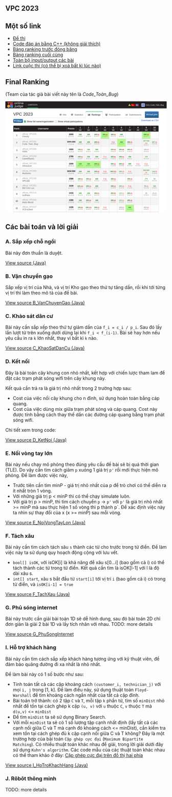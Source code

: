 VPC 2023
----


## Một số link

- [Đề thi](resources/VPC2023.pdf)
- [Code đáp án bằng C++ (không giải thích)](resources/Đáp%20án%20VPC%202023_C++_Judge.pdf)
- [Bảng ranking trước đóng băng](resources/ranking_before_freeze.csv)
- [Bảng ranking cuối cùng](resources/ranking_before_freeze.csv)
- [Toàn bộ input/output các bài](resources/TestcasesVPC2023.zip)
- [Link cuộc thi (có thể bị xoá bất kì lúc nào)](https://vpc.vnoi.info/contest/vpc)

## Final Ranking

(Team của tác giả bài viết này tên là *Code_Toàn_Bug*)

![Final Ranking](resources/Ranking_VPC2023.png)
## Các bài toán và lời giải

### A. Sắp xếp chỗ ngồi
Bài này đơn thuần là duyệt.

[View source (Java)](src/A_XepChoNgoi.java)

### B. Vận chuyển gạo

Sắp xếp vị trí của Nhà, và vị trí Kho gạo theo thứ tự tăng dần, rồi khi tới từng vị trí thì làm theo mô tả của đề bài.

[View source B_VanChuyenGao (Java)](src/B_VanChuyenGao.java)

### C. Khảo sát dân cư

Bài này cần sắp xếp theo thứ tự giảm dần của `f_i = c_i / p_i`.
Sau đó lấy lần lượt từ trên xuống dưới dừng lại khi `f_i < f_(i-1)`.
Bài sẽ hay hơn nếu yêu cầu in ra `k` lớn nhất, thay vì bất kì `k` nào.

[View source C_KhaoSatDanCu (Java)](src/C_KhaoSatDanCu.java)


### D. Kết nối

Đây là bài toán cây khung con nhỏ nhất, kết hợp với chiến lược tham lam để đặt các trạm phát sóng wifi trên cây khung này.

Kết quả cần trả ra là giá trị nhỏ nhất trong 2 trường hợp sau:
- Cost của việc nối cây khung cho n đỉnh, sử dụng hoàn toàn bằng cáp quang.
- Cost của việc dùng mix giữa trạm phát sóng và cáp quang. Cost này được tính bằng cách thay thế dần các đường cáp quang bằng trạm phát sóng wifi.

Chi tiết xem trong code:

[View source D_KetNoi (Java)](src/D_KetNoi.java)


### E. Nối vòng tay lớn

Bài này nếu chạy mô phỏng theo đúng yêu cầu đề bài sẽ bị quá thời gian (TLE). Do vậy cần tìm cách giảm `p` xuóng 1 giá trị `p'` rồi mới thực hiện mô phỏng.
Để làm được việc này,
- Trước tiên cần tìm minP - giá trị nhỏ nhất của p để trò chơi có thể diễn ra ít nhất tròn 1 vòng.
- Với những giá trị p < minP thì có thể chạy simulate luôn.
- Với giá trị p > minP, thì tìm cách chuyển `p` -> `p'` với `p'` là giá trị nhỏ nhất >= minP mà sau thực hiện 1 số vòng thì p thành p`. Để xác định việc này ta nhìn sự thay đổi của x (x >= minP) sau mỗi vòng.

[View source E_NoiVongTayLon (Java)](src/E_NoiVongTayLon.java)


### F. Tách xâu
Bài này cần tìm cách tách sâu `s` thành các từ cho trước trong từ điển.
Để làm việc này ta sử dụng quy hoạch động cộng với lưu vết.

- `bool[] isOK`, với isOK[i] là khả năng để xâu s[0...i] (bao gồm cả i) có thể tách thành các từ trong từ điển. Kết quả cần tìm là isOK[l-1] với l là độ dài xâu s.
- `int[] start`, xâu s bắt đầu từ `start[i]` tới vị trí `i` (bao gồm cả i) có trong từ điển, và `isOK[i-1] = true`

[View source F_TachXau (Java)](src/F_TachXau.java)


### G. Phủ sóng internet
Bài này trước cần giải bài toán 1D sẽ dễ hình dung, sau đó bài toán 2D chỉ đơn giản là giải 2 bài 1D và lấy tích nhân với nhau.
TODO: more details

[View source G_PhuSongInternet](src/G_PhuSongInternet.java)


### I. Hỗ trợ khách hàng
Bài này cần tìm cách sắp xếp khách hàng tương ứng với kỹ thuật viên, để đảm bảo quãng đường đi xa nhất là nhỏ nhất.

Để làm bài này có 1 số bước như sau:
- Tính toán tất cả các cặp khoảng cách `(customer_i, technician_j)` với mọi `i, j` trong [1, k]. Để làm điều này, sử dụng thuật toán `Floyd-Warshall` để tìm khoảng cách ngắn nhất của tất cả cặp đỉnh.
- Bài toán trở thành: có 2 tập `C` và `T`, mỗi tập `k` phần tử, tìm số `minDist` nhỏ nhất để tồn tại cách ghép k cặp `(u, v)` với `u` thuộc `C`, `v` thuộc `T` mà `d(u,v)` <= `minDist`
- Để tìm `minDist` ta sẽ sử dụng Binary Search.
- Với mỗi `minDist` ta sẽ có 1 số lượng tập cạnh nhất định (lấy tất cả các cạnh nối giữa C và T mà cạnh đó khoảng cách <= minDist), cần kiểm tra xem tồn tại cách ghép đủ k cặp cạnh nối giữa C và T không?
Đây là một trường hợp của bài toán `Cặp ghép cực đại` (`Maximum Bipartite Matching`). Có nhiều thuật toán khác nhau để giải, trong lời giải dưới đây sử dụng `Kuhn's algorithm`. Các code mẫu của các thuật toán khác nhau có thể tham khảo ở đây: [Cặp ghép cực đại trên đồ thị hai phía
  ](https://oj.vnoi.info/problem/nkbm)

[View source I_HoTroKhachHang (Java)](src/I_HoTroKhachHang.java)

### J. Rôbôt thông minh
TODO: more details

